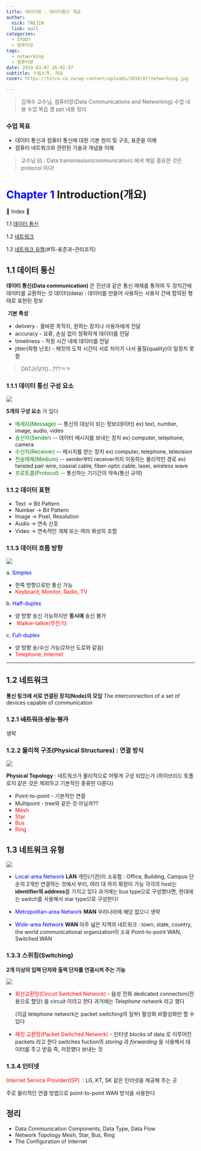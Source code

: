 ```yaml
---
title: 데이터망 - 데이터통신 개요
author:
  nick: TAEJIN
  link: null
categories:
  - STUDY
  - 컴퓨터망
tags:
  - networking
  - 컴퓨터망
date: 2019-03-07 16:02:57
subtitle: 수업소개, 개요
cover: https://telco.co.zw/wp-content/uploads/2018/07/networking.jpg

---
```


> 김재수 교수님, 컴퓨터망(Data Communications and Networking) 수업 내용
> 수업 복습 겸 ppt 내용 정리

### 수업 목표

- 데이터 통신과 컴퓨터 통신에 대한 기본 원리 및 구조, 표준을 이해
- 컴퓨터 네트워크와 관련된 기술과 개념을 이해

> 교수님 曰 : Data transmission(communication) 에서 제일 중요한 것은 protocol 이다!



# <span style="color:blue">Chapter 1</span> Introduction(개요)

:book: Index :book:

1.1 [데이터 통신](#11-데이터-통신)

1.2 [네트워크](#12-네트워크)

1.3 [네트워크 유형](13-네트워크-유형)(#15-표준과-관리조직)



## 1.1 데이터 통신

**데이터 통신(Data communication)** 은 전선과 같은 통신 매체를 통하여 두 장치간에 데이터를 교환하는 것
데이터(data) : 데이터를 만들어 사용하는 사용자 간에 합의된 형태로 표현된 정보

​      **기본 특성**

- delivery - 올바른 목적지, 원하는 장치나 사용자에게 전달
- accuracy - 요류, 손실 없이 정확하게 데이터를 전달
- timeliness - 적정 시간 내에 데이터를 전달
- jitter(파형 난조) - 패킷의 도착 시간이 서로 차이가 나서 품질(quality)이 일정치 못함

> DATJi(닷지)...???ㅋㅋ



### 1.1.1 데이터 통신 구성 요소

<img align="middle" src="http://www.myreadingroom.co.in/images/stories/docs/dcn/Components%20of%20Data%20Communication.jpg">

**5개의 구성 요소** 가 있다

- <span style="color:green">메세지(Message)</span>
  -- 통신의 대상이 되는 정보(데이터)
  ex) text, number, image, audio, video
- <span style="color:green">송신자(Sender)</span>
  -- 데이터 메시지를 보내는 장치
   ex) computer, telephone, camera
- <span style="color:green">수신자(Receiver)</span>
  -- 메시지를 받는 장치
   ex) computer, telephone, television
- <span style="color:green">전송매체(Medium)</span>
  -- sender부터 receiver까지 이동하는 물리적인 경로
   ex) twisted pair wire, coaxial cable, fiber-optic cable, laser, wireless wave
- <span style="color:green">프로토콜(Protocol)</span>
  -- 통신하는 기기간의 약속(통신 규약)



### 1.1.2 데이터 표현

- Text 		-> Bit Pattern
- Number 	-> Bit Pattern
- Image 		-> Pixel, Resolution
- Audio 		-> 연속 신호
- Video 		-> 연속적인 개체 또는 여러 화상의 조합



### 1.1.3 데이터 흐름 방향

<img align="center" src="http://www.opentextbooks.org.hk/system/files/resource/10/10132/10137/media/ct332_01.gif">

a. <span style="color:blue">Simplex</span>

- 한쪽 방향으로만 통신 가능
- <span style="color:red"> Keyboard, Monitor, Radio, TV</span>

b. <span style="color:blue">Half-duplex</span>

- 양 방향 송신 가능하지만 **동시에** 송신 불가
- <span style="color:red"> Walkie-talkie(무전기)</span>

c. <span style="color:blue">Full-duplex</span>

- 양 방향 송/수신 가능(2차선 도로와 같음)
- <span style="color:red">Telephone, Internet</span>

------



## 1.2 네트워크

**통신 링크에 서로 연결된 장치(Node)의 모임**
The interconnection of a set of devices capable of communication



### 1.2.1 ~~네트워크 성능 평가~~

생략



### 1.2.2 물리적 구조(Physical Structures) : 연결 방식

<img align="center" src="https://systemzone.net/wp-content/uploads/2017/09/network-topology.png">

**Physical Topology** : 네트워크가 물리적으로 어떻게 구성 되었는가
(하이브리드 토폴로지 같은 것은 제외하고 기본적인 종류만 다룬다)

- Point-to-point	- 기본적인 연결
- Multipoint		- tree와 같은 것 아닐까??
- <span style="color:red">Mesh</span>
- <span style="color:red">Star</span>
- <span style="color:red">Bus</span>
- <span style="color:red">Ring</span>



## 1.3 네트워크 유형

<img align="center" src="https://www.researchgate.net/profile/Viet_Hung_Nguyen3/publication/225349001/figure/fig1/AS:302593634648075@1449155352384/Global-view-of-metropolitan-area-network.png">

-  <span style="color:blue">Local-area Network</span> **LAN**
  개인(기관)이 소유함 : Office, Building, Campus
  단순히 2개만 연결하는 것에서 부터, 여러 대 까지 확장이 가능
  각각의 host는 **identifier와 address**를 가지고 있다
  과거에는 bus type으로 구성했다면, 현대에는 switch를 사용해서 star type으로 구성한다!



-  <span style="color:blue">Metropolitan-area Network</span> **MAN**
  우리나라에 해당 없으니 생략



-  <span style="color:blue">Wide-area Network</span> **WAN**
  아주 넓은 지역의 네트워크 : town, state, country, the world
  communicational organization이 소유
  Point-to-point WAN, Switched WAN



### 1.3.3 스위칭(Switching)

**2개 이상의 입력 단자와 출력 단자를 연결시켜 주는 기능**

<img src="https://www.thecrazyprogrammer.com/wp-content/uploads/2018/01/Difference-between-Circuit-Switching-and-Packet-Switching.gif">

- <span style="color:red">회선교환망(Circuit Switched Network)</span> - 음성 전화
  dedicated connection(전용으로 할당) 을 circuit 이라고 한다
  과거에는 *Telephone network* 라고 했다

  (지금 telephone network는 packet switching의 일부)
  활성화 비활성화만 할 수 있다



- <span style="color:red">패킷 교환망(Packet Switched Network)</span> - 인터넷
  blocks of data 로 이루어진 packets 라고 한다
  switches fuction의 *storing* 과 *forwarding* 을 사용해서 데이터를 주고 받음
  즉, 저장했다 보내는 것



### 1.3.4 인터넷

 <span style="color: red">Internet Service Provider(ISP) </span> : LG, KT, SK 같은 인터넷을 제공해 주는 곳

주로 물리적인 연결 방법으로 point-to-point WAN 방식을 사용한다



## 정리

- Data Communication
  Components, Data Type, Data Flow
- Network Topology
  Mesh, Star, Bus, Ring
- The Configuration of Internet
